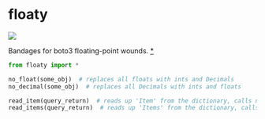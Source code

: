 # floaty

[![](https://badge.fury.io/py/floaty.svg)](https://pypi.org/project/floaty)

Bandages for boto3 floating-point wounds. [\*](https://github.com/boto/boto3/issues/665)

```py
from floaty import *

no_float(some_obj)  # replaces all floats with ints and Decimals
no_decimal(some_obj)  # replaces all Decimals with ints and floats

read_item(query_return)  # reads up 'Item' from the dictionary, calls no_decimal on it, and returns it
read_items(query_return)  # reads up 'Items' from the dictionary, calls no_decimal on each element of it, and returns it
```
